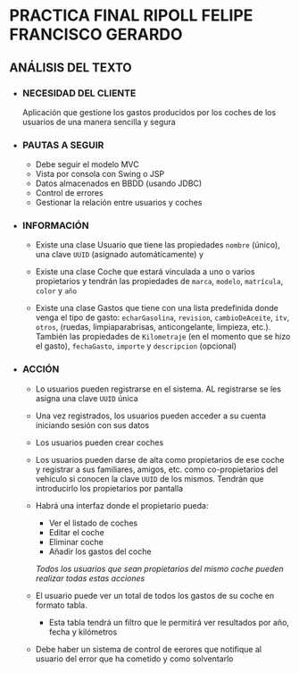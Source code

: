 # PRACTICA FINAL RIPOLL FELIPE FRANCISCO GERARDO

##

## ANÁLISIS DEL TEXTO
- ### NECESIDAD DEL CLIENTE

    Aplicación que gestione los gastos producidos por los coches de los usuarios de una manera sencilla y segura

- ### PAUTAS A SEGUIR
    - Debe seguir el modelo MVC
    - Vista por consola con Swing o JSP
    - Datos almacenados en BBDD (usando JDBC)
    - Control de errores
    - Gestionar la relación entre usuarios y coches
- ### INFORMACIÓN

    - Existe una clase Usuario que tiene las propiedades ``nombre`` (único), una clave ``UUID`` (asignado automáticamente) y

    - Existe una clase Coche que estará vinculada a uno o varios propietarios y tendrán las propiedades de ``marca``, ``modelo``, ``matrícula``, ``color`` y ``año``

    - Existe una clase Gastos que tiene con una lista predefinida donde venga el tipo de gasto: ``echarGasolina``, ``revision``, ``cambioDeAceite``, ``itv``, ``otros``, (ruedas, limpiaparabrisas, anticongelante, limpieza, etc.). También las propiedades de ``Kilometraje`` (en el momento que se hizo el gasto), ``fechaGasto``, ``importe`` y ``descripcion`` (opcional)

-  ### ACCIÓN
    - Lo usuarios pueden registrarse en el sistema. AL registrarse se les asigna una clave ``UUID`` única
    - Una vez registrados, los usuarios pueden acceder a su cuenta iniciando sesión con sus datos
    - Los usuarios pueden crear coches
    - Los usuarios pueden darse de alta como propietarios de ese coche y registrar a sus familiares, amigos, etc. como co-propietarios del vehículo si conocen la clave  ``UUID`` de los mismos. Tendrán que introducirlo los propietarios por pantalla
    - Habrá una interfaz donde el propietario pueda:
        - Ver el listado de coches
        - Editar el coche 
        - Eliminar coche 
        - Añadir los gastos del coche

         _Todos los usuarios que sean propietarios del mismo coche pueden realizar todas estas acciones_

    - El usuario puede ver un total de todos los gastos de su coche en formato tabla.
        - Esta tabla tendrá un filtro que le permitirá ver resultados por año, fecha y kilómetros

    - Debe haber un sistema de control de eerores que notifique al usuario del error que ha cometido y como solventarlo